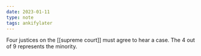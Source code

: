 ```yaml
---
date: 2023-01-11
type: note
tags: ankifylater
---
```


Four justices on the [[supreme court]] must agree to hear a case. The 4 out of 9 represents the minority.
